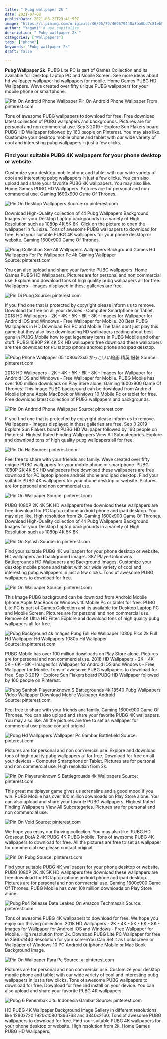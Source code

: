 ```yaml
---
title: " Pubg wallpaper 2k "
date: 2021-07-08
publishDate: 2021-06-22T23:41:59Z
image: "https://i.pinimg.com/originals/46/95/79/469579448a7ba0bd7c81eb5df463f3b1.jpg"
author: "Yagami" # use capitalize
description: " Pubg wallpaper 2k "
categories: ["Wallpapers"]
tags: ["phone"]
keywords: "Pubg wallpaper 2k"
draft: false

---
```



**Pubg Wallpaper 2k**. PUBG Lite PC is part of Games Collection and its available for Desktop Laptop PC and Mobile Screen. See more ideas about hd wallpaper wallpaper hd wallpapers for mobile. Home Games PUBG HD Wallpapers. Weve created over fifty unique PUBG wallpapers for your mobile phone or smartphone.

![Pin On Android Phone Wallpaper](https://i.pinimg.com/474x/ac/b5/3e/acb53e96488342dda72adc3fd618f453.jpg "Pin On Android Phone Wallpaper")
Pin On Android Phone Wallpaper From pinterest.com


Tons of awesome PUBG wallpapers to download for free. Free download latest collection of PUBG wallpapers and backgrounds. Pictures are for personal and non commercial use. Sep 3 2019 - Explore Sun Flakers board PUBG HD Wallpaper followed by 160 people on Pinterest. You may also like. Customize your desktop mobile phone and tablet with our wide variety of cool and interesting pubg wallpapers in just a few clicks.

### Find your suitable PUBG 4K wallpapers for your phone desktop or website.

Customize your desktop mobile phone and tablet with our wide variety of cool and interesting pubg wallpapers in just a few clicks. You can also upload and share your favorite PUBG 4K wallpapers. You may also like. Home Games PUBG HD Wallpapers. Pictures are for personal and non commercial use. Gaming 1600x900 Game Of Thrones.


![Pin On Desktop Wallpapers](https://i.pinimg.com/originals/f0/22/ce/f022cefc6f1182271cae3e42062b101b.jpg "Pin On Desktop Wallpapers")
Source: ro.pinterest.com

Download High-Quality collection of 44 Pubg Wallpapers Background Images for your Desktop Laptop backgrounds in a variety of High Resolution such as 1080p 4K 5K 8K. Click on the picture to open the wallpaper in full size. Tons of awesome PUBG wallpapers to download for free. Find your suitable PUBG 4K wallpapers for your phone desktop or website. Gaming 1600x900 Game Of Thrones.

![Pubg Collection See All Wallpapers Wallpapers Background Games Hd Wallpapers For Pc Wallpaper Pc 4k Gaming Wallpaper](https://i.pinimg.com/originals/bf/84/b4/bf84b4ca658739282de2f3cec7f6918f.jpg "Pubg Collection See All Wallpapers Wallpapers Background Games Hd Wallpapers For Pc Wallpaper Pc 4k Gaming Wallpaper")
Source: pinterest.com

You can also upload and share your favorite PUBG wallpapers. Home Games PUBG HD Wallpapers. Pictures are for personal and non commercial use. Explore and download tons of high quality pubg wallpapers all for free. Wallpapers - Images displayed in these galleries are free.

![Pin Di Pubg](https://i.pinimg.com/564x/76/cd/d2/76cdd2772e6fed0d679d3e31a2ce51fc.jpg "Pin Di Pubg")
Source: pinterest.com

If you find one that is protected by copyright please inform us to remove. Download for free on all your devices - Computer Smartphone or Tablet. 2018 HD Wallpapers - 2K - 4K - 5K - 6K - 8K - Images for Wallpaper for Android iOS and Windows - Free Wallpaper for Mobile. 20 Best PUBG Wallpapers in HD Download For PC and Mobile The fans dont just play this game but they also love downloading HD wallpapers reading about best guns in PUBG Mobile how to get legendary items in PUBG Mobile and other stuff. PUBG 1080P 2K 4K 5K HD wallpapers free download these wallpapers are free download for PC laptop iphone android phone and ipad desktop.

![Pubg Phone Wallpaper 05 1080x2340 かっこいい絵画 精英 服装](https://i.pinimg.com/originals/70/3f/9d/703f9d3e8d4c85b9e78d06cae3cd1699.jpg "Pubg Phone Wallpaper 05 1080x2340 かっこいい絵画 精英 服装")
Source: pinterest.com

2018 HD Wallpapers - 2K - 4K - 5K - 6K - 8K - Images for Wallpaper for Android iOS and Windows - Free Wallpaper for Mobile. PUBG Mobile has over 100 million downloads on Play Store alone. Gaming 1600x900 Game Of Thrones. This Image PUBG background can be download from Android Mobile Iphone Apple MacBook or Windows 10 Mobile Pc or tablet for free. Free download latest collection of PUBG wallpapers and backgrounds.

![Pin On Android Phone Wallpaper](https://i.pinimg.com/474x/ac/b5/3e/acb53e96488342dda72adc3fd618f453.jpg "Pin On Android Phone Wallpaper")
Source: pinterest.com

If you find one that is protected by copyright please inform us to remove. Wallpapers - Images displayed in these galleries are free. Sep 3 2019 - Explore Sun Flakers board PUBG HD Wallpaper followed by 160 people on Pinterest. Highest Rated Finding Wallpapers View All Subcategories. Explore and download tons of high quality pubg wallpapers all for free.

![Pin On Ha](https://i.pinimg.com/originals/32/b2/68/32b26832c0f9dc19b6b7c70dfd66f0be.jpg "Pin On Ha")
Source: pinterest.com

Feel free to share with your friends and family. Weve created over fifty unique PUBG wallpapers for your mobile phone or smartphone. PUBG 1080P 2K 4K 5K HD wallpapers free download these wallpapers are free download for PC laptop iphone android phone and ipad desktop. Find your suitable PUBG 4K wallpapers for your phone desktop or website. Pictures are for personal and non commercial use.

![Pin On Wallpaper](https://i.pinimg.com/originals/5f/ff/2e/5fff2eb81280cb14467728d6bb5957e0.jpg "Pin On Wallpaper")
Source: pinterest.com

PUBG 1080P 2K 4K 5K HD wallpapers free download these wallpapers are free download for PC laptop iphone android phone and ipad desktop. You may also like. High resolution from 2k. Gaming 1600x900 Game Of Thrones. Download High-Quality collection of 44 Pubg Wallpapers Background Images for your Desktop Laptop backgrounds in a variety of High Resolution such as 1080p 4K 5K 8K.

![Pin On Splash](https://i.pinimg.com/originals/64/e9/ef/64e9efd27cf2b88f757b46f8221dae70.jpg "Pin On Splash")
Source: in.pinterest.com

Find your suitable PUBG 4K wallpapers for your phone desktop or website. HD wallpapers and background images. 387 PlayerUnknowns Battlegrounds HD Wallpapers and Background Images. Customize your desktop mobile phone and tablet with our wide variety of cool and interesting pubg wallpapers in just a few clicks. Tons of awesome PUBG wallpapers to download for free.

![Pin On Wallpaper](https://i.pinimg.com/736x/79/d9/87/79d9878c2a65fae48687c5aec7881360.jpg "Pin On Wallpaper")
Source: pinterest.com

This Image PUBG background can be download from Android Mobile Iphone Apple MacBook or Windows 10 Mobile Pc or tablet for free. PUBG Lite PC is part of Games Collection and its available for Desktop Laptop PC and Mobile Screen. Pictures are for personal and non commercial use. Remove 4K Ultra HD Filter. Explore and download tons of high quality pubg wallpapers all for free.

![Pubg Background 4k Images Pubg Full Hd Wallpaper 1080p Pics 2k Full Hd Wallpaper Hd Wallpapers 1080p Hd Wallpaper](https://i.pinimg.com/originals/f0/3c/13/f03c13e3e1a07333631afed888f4ffeb.jpg "Pubg Background 4k Images Pubg Full Hd Wallpaper 1080p Pics 2k Full Hd Wallpaper Hd Wallpapers 1080p Hd Wallpaper")
Source: in.pinterest.com

PUBG Mobile has over 100 million downloads on Play Store alone. Pictures are for personal and non commercial use. 2018 HD Wallpapers - 2K - 4K - 5K - 6K - 8K - Images for Wallpaper for Android iOS and Windows - Free Wallpaper for Mobile. Tons of awesome PUBG wallpapers to download for free. Sep 3 2019 - Explore Sun Flakers board PUBG HD Wallpaper followed by 160 people on Pinterest.

![Pubg Sanhok Playerunknown S Battlegrounds 4k 18540 Pubg Wallpapers Video Wallpaper Download Mobile Wallpaper Android](https://i.pinimg.com/originals/f6/5f/66/f65f66f857dbefd8b30e3b22e1a93970.jpg "Pubg Sanhok Playerunknown S Battlegrounds 4k 18540 Pubg Wallpapers Video Wallpaper Download Mobile Wallpaper Android")
Source: pinterest.com

Feel free to share with your friends and family. Gaming 1600x900 Game Of Thrones. You can also upload and share your favorite PUBG 4K wallpapers. You may also like. All the pictures are free to set as wallpaper for commercial use please contact original.

![Pubg Hd Wallpapers Wallpaper Pc Gambar Battlefield](https://i.pinimg.com/originals/67/c1/b1/67c1b150812ba3e100ed8d2ab129f176.jpg "Pubg Hd Wallpapers Wallpaper Pc Gambar Battlefield")
Source: pinterest.com

Pictures are for personal and non commercial use. Explore and download tons of high quality pubg wallpapers all for free. Download for free on all your devices - Computer Smartphone or Tablet. Pictures are for personal and non commercial use. High resolution from 2k.

![Pin On Playerunknown S Battlegrounds 4k Wallpapers](https://i.pinimg.com/originals/80/d9/4f/80d94f6e31f72322a537c7276a4b742b.jpg "Pin On Playerunknown S Battlegrounds 4k Wallpapers")
Source: pinterest.com

This great multiplayer game gives us adrenaline and a good mood if you win. PUBG Mobile has over 100 million downloads on Play Store alone. You can also upload and share your favorite PUBG wallpapers. Highest Rated Finding Wallpapers View All Subcategories. Pictures are for personal and non commercial use.

![Pin On Void](https://i.pinimg.com/originals/1e/e4/c0/1ee4c0742ec0071fad7601ee95145e3a.jpg "Pin On Void")
Source: pinterest.com

We hope you enjoy our thriving collection. You may also like. PUBG HD Crossout DotA 2 4K PUBG 4K PUBG Mobile. Tons of awesome PUBG 4K wallpapers to download for free. All the pictures are free to set as wallpaper for commercial use please contact original.

![Pin On Pubg](https://i.pinimg.com/736x/39/e8/25/39e825a8fc9690ae9c2ea7ac0dbbe019.jpg "Pin On Pubg")
Source: pinterest.com

Find your suitable PUBG 4K wallpapers for your phone desktop or website. PUBG 1080P 2K 4K 5K HD wallpapers free download these wallpapers are free download for PC laptop iphone android phone and ipad desktop. Pictures are for personal and non commercial use. Gaming 1600x900 Game Of Thrones. PUBG Mobile has over 100 million downloads on Play Store alone.

![Pubg Ps4 Release Date Leaked On Amazon Techmasair](https://i.pinimg.com/736x/d1/3f/62/d13f62d15ae5f836c04296c4fb68b56e.jpg "Pubg Ps4 Release Date Leaked On Amazon Techmasair")
Source: pinterest.com

Tons of awesome PUBG 4K wallpapers to download for free. We hope you enjoy our thriving collection. 2018 HD Wallpapers - 2K - 4K - 5K - 6K - 8K - Images for Wallpaper for Android iOS and Windows - Free Wallpaper for Mobile. High resolution from 2k. Download PUBG Lite PC Wallpaper for free in 2560x1440 Resolution for your screenYou Can Set it as Lockscreen or Wallpaper of Windows 10 PC Android Or Iphone Mobile or Mac Book Background Image.

![Pin On Wallpaper Para Pc](https://i.pinimg.com/originals/56/a3/dd/56a3dda4a35ef20b17a233096354cf8b.jpg "Pin On Wallpaper Para Pc")
Source: ar.pinterest.com

Pictures are for personal and non commercial use. Customize your desktop mobile phone and tablet with our wide variety of cool and interesting pubg wallpapers in just a few clicks. Tons of awesome PUBG wallpapers to download for free. Download for free and install on your device. You can also upload and share your favorite PUBG 4K wallpapers.

![Pubg 6 Penembak Jitu Indonesia Gambar](https://i.pinimg.com/originals/46/95/79/469579448a7ba0bd7c81eb5df463f3b1.jpg "Pubg 6 Penembak Jitu Indonesia Gambar")
Source: pinterest.com

HD PUBG 4K Wallpaper Background Image Gallery in different resolutions like 1280x720 1920x1080 1366768 and 3840x2160. Tons of awesome PUBG wallpapers to download for free. Find your suitable PUBG 4K wallpapers for your phone desktop or website. High resolution from 2k. Home Games PUBG HD Wallpapers.

